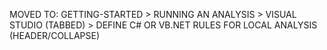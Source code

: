 MOVED TO: GETTING-STARTED > RUNNING AN ANALYSIS > VISUAL STUDIO (TABBED) > DEFINE C# OR VB.NET RULES FOR LOCAL ANALYSIS (HEADER/COLLAPSE)